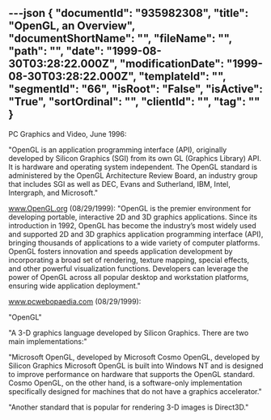 ---json
{
  "documentId": "935982308",
  "title": "OpenGL, an Overview",
  "documentShortName": "",
  "fileName": "",
  "path": "",
  "date": "1999-08-30T03:28:22.000Z",
  "modificationDate": "1999-08-30T03:28:22.000Z",
  "templateId": "",
  "segmentId": "66",
  "isRoot": "False",
  "isActive": "True",
  "sortOrdinal": "",
  "clientId": "",
  "tag": ""
}
---

PC Graphics and Video, June 1996:

&quot;OpenGL is an application programming interface (API), originally developed by Silicon Graphics (SGI) from its own GL (Graphics Library) API. It is hardware and operating system independent. The OpenGL standard is administered by the OpenGL Architecture Review Board, an industry group that includes SGI as well as DEC, Evans and Sutherland, IBM, Intel, Intergraph, and Microsoft.&quot;

www.OpenGL.org (08/29/1999):
&quot;OpenGL is the premier environment for developing portable, interactive 2D and 3D graphics applications. Since its introduction in 1992, OpenGL has become the industry’s most widely used and supported 2D and 3D graphics application programming interface (API), bringing thousands of applications to a wide variety of computer platforms. OpenGL fosters innovation and speeds application development by incorporating a broad set of rendering, texture mapping, special effects, and other powerful visualization functions. Developers can leverage the power of OpenGL across all popular desktop and workstation platforms, ensuring wide application deployment.&quot;


www.pcwebopaedia.com (08/29/1999):

&quot;OpenGL&quot;

&quot;A 3-D graphics language developed by Silicon Graphics. There are two main implementations:&quot;

&quot;Microsoft OpenGL, developed by Microsoft 
Cosmo OpenGL, developed by Silicon Graphics 
Microsoft OpenGL is built into Windows NT and is designed to improve performance on hardware that supports the OpenGL standard. Cosmo OpenGL, on the other hand, is a software-only implementation specifically designed for machines that do not have a graphics accelerator.&quot;

&quot;Another standard that is popular for rendering 3-D images is Direct3D.&quot;
